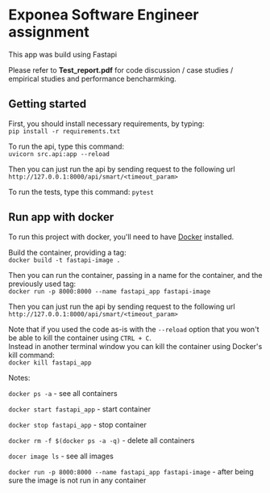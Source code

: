 # Exponea Software Engineer assignment

This app was build using Fastapi

Please refer to **Test_report.pdf** for code discussion / case studies / empirical studies and performance bencharmking.


## Getting started

First, you should install necessary requirements, by typing:  
`pip install -r requirements.txt`

To run the api, type this command:  
`uvicorn src.api:app --reload`

Then you can just run the api by sending request to the following url
`http://127.0.0.1:8000/api/smart/<timeout_param>`

To run the tests, type this command:
`pytest`

## Run app with docker 

To run this project with docker, you'll need to have [Docker](https://docs.docker.com/get-docker/) installed.

Build the container, providing a tag:  
`docker build -t fastapi-image .`

Then you can run the container, passing in a name for the container, and the previously used tag:  
`docker run -p 8000:8000 --name fastapi_app fastapi-image`

Then you can just run the api by sending request to the following url
`http://127.0.0.1:8000/api/smart/<timeout_param>`

Note that if you used the code as-is with the `--reload` option that you won't be able to kill the container using `CTRL + C`.  
Instead in another terminal window you can kill the container using Docker's kill command:  
`docker kill fastapi_app`

Notes:

`docker ps -a` - see all containers

`docker start fastapi_app` - start container

`docker stop fastapi_app` - stop container

`docker rm -f $(docker ps -a -q)` - delete all containers

`docer image ls` - see all images

`docker run -p 8000:8000 --name fastapi_app fastapi-image` - after being sure the image is not run in any container

